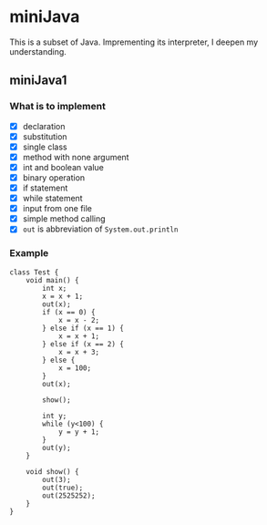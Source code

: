 # miniJava
This is a subset of Java. Imprementing its interpreter, I deepen my understanding.

## miniJava1
### What is to implement
- [x] declaration
- [x] substitution
- [x] single class 
- [x] method with none argument
- [x] int and boolean value
- [x] binary operation
- [x] if statement
- [x] while statement
- [x] input from one file
- [x] simple method calling
- [x] `out` is abbreviation of `System.out.println`

### Example
```java=
class Test {
	void main() {
		int x;
		x = x + 1;
		out(x);
		if (x == 0) {
			x = x - 2;
		} else if (x == 1) {
			x = x + 1;
		} else if (x == 2) {
			x = x + 3;
		} else {
			x = 100;
		}
		out(x);

		show();

		int y;
		while (y<100) {
			y = y + 1;
		}
		out(y);
	}

	void show() {
		out(3);
		out(true);
		out(2525252);
	}
}
```